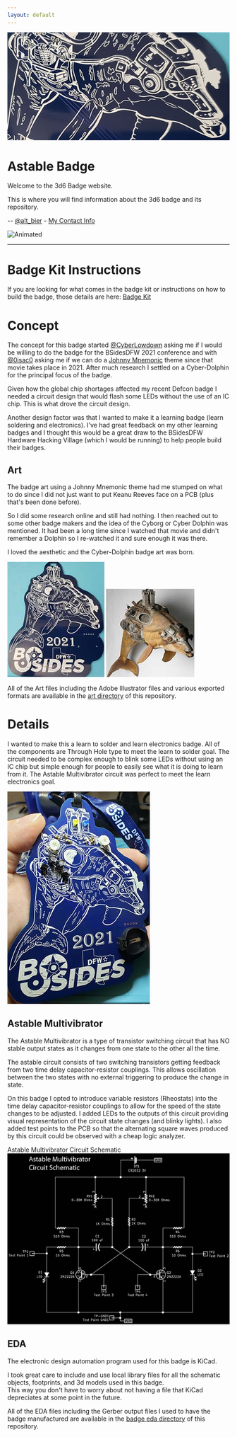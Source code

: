 ```yaml
---
layout: default
---
```


![Hero Image](Hero.png)

# Astable Badge

Welcome to the 3d6 Badge website.

This is where you will find information about the 3d6 badge and its repository.

-- [@alt_bier](https://twitter.com/alt_bier)  - [My Contact Info](https://gowen.net/about)

![Animated](astable_badge-animated.gif)

---

# Badge Kit Instructions

If you are looking for what comes in the badge kit or instructions on how to build the badge, those details are here: [Badge Kit](badgekit.md)

# Concept

The concept for this badge started [@CyberLowdown](https://twitter.com/CyberLowdown) asking me if I would be willing to do the badge for the BSidesDFW 2021 conference and with [@0isac0](https://twitter.com/0isac0) asking me if we can do a [Johnny Mnemonic](https://www.imdb.com/title/tt0113481/) theme since that movie takes place in 2021.
After much research I settled on a Cyber-Dolphin for the principal focus of the badge.

Given how the global chip shortages affected my recent Defcon badge I needed a circuit design that would flash some LEDs without the use of an IC chip.  This is what drove the circuit design.

Another design factor was that I wanted to make it a learning badge (learn soldering and electronics).  I've had great feedback on my other learning badges and I thought this would be a great draw to the BSidesDFW Hardware Hacking Village (which I would be running) to help people build their badges.

## Art

The badge art using a Johnny Mnemonic theme had me stumped on what to do since I did not just want to put Keanu Reeves face on a PCB (plus that's been done before).

So I did some research online and still had nothing.  I then reached out to some other badge makers and the idea of the Cyborg or Cyber Dolphin was mentioned.  It had been a long time since I watched that movie and didn't remember a Dolphin so I re-watched it and sure enough it was there.  

I loved the aesthetic and the Cyber-Dolphin badge art was born.

![Badge_Front_sm](astable_badge_front_sm.jpg)
![CyberDolphin_sm](CyberDolphin_sm.jpg)

All of the Art files including the Adobe Illustrator files and various exported formats are available in the [art directory](https://github.com/gowenrw/astable_badge/tree/main/art) of this repository.


# Details

I wanted to make this a learn to solder and learn electronics badge.
All of the components are Through Hole type to meet the learn to solder goal.
The circuit needed to be complex enough to blink some LEDs without using an IC chip but simple enough for people to easily see what it is doing to learn from it.
The Astable Multivibrator circuit was perfect to meet the learn electronics goal.

![Badge_Assembled](astable_badge_assembled.jpg)

## Astable Multivibrator

The Astable Multivibrator is a type of transistor switching circuit that has NO stable output states as it changes from one state to the other all the time.

The astable circuit consists of two switching transistors getting feedback from two time delay capacitor-resistor couplings.
This allows oscillation between the two states with no external triggering to produce the change in state.

On this badge I opted to introduce variable resistors (Rheostats) into the time delay capacitor-resistor couplings to allow for the speed of the state changes to be adjusted.
I added LEDs to the outputs of this circuit providing visual representation of the circuit state changes (and blinky lights).
I also added test points to the PCB so that the alternating square waves produced by this circuit could be observed with a cheap logic analyzer.

Astable Multivibrator Circuit Schematic
![Astable_Multivibrator](astable_badge_schem-01_sm.jpg)

## EDA

The electronic design automation program used for this badge is KiCad.

I took great care to include and use local library files for all the schematic objects, footprints, and 3d models used in this badge.  
This way you don't have to worry about not having a file that KiCad depreciates at some point in the future.

All of the EDA files including the Gerber output files I used to have the badge manufactured are available in the [badge eda directory](https://github.com/gowenrw/astable_badge/tree/main/eda/astable_badge) of this repository.
